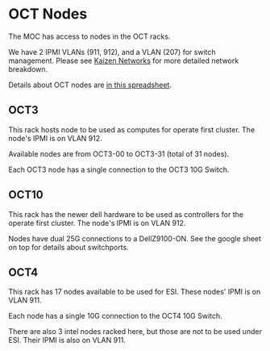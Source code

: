 # OCT Nodes

The MOC has access to nodes in the OCT racks.

We have 2 IPMI VLANs (911, 912), and a VLAN (207) for switch management. Please see [Kaizen Networks](https://docs.massopen.cloud/en/latest/clusters/kaizen2/Kaizen-2.html) for more detailed network breakdown.

Details about OCT nodes are [in this spreadsheet](https://docs.google.com/spreadsheets/d/1V4_24MEQvpQaEIWOY9CT3zMeu_7llBagkYRxAIsJ1a4/edit#gid=26142192).


## OCT3

This rack hosts node to be used as computes for operate first cluster. The node's IPMI is on VLAN 912.

Available nodes are from OCT3-00 to OCT3-31 (total of 31 nodes).

Each OCT3 node has a single connection to the OCT3 10G Switch.

## OCT10

This rack has the newer dell hardware to be used as controllers for the operate first cluster. The node's IPMI is on VLAN 912.

Nodes have dual 25G connections to a DellZ9100-ON. See the google sheet on top for details about switchports.

## OCT4

This rack has 17 nodes available to be used for ESI. These nodes' IPMI is on VLAN 911.

Each node has a single 10G connection to the OCT4 10G Switch.

There are also 3 intel nodes racked here, but those are not to be used under ESI. Their IPMI is also on VLAN 911.
